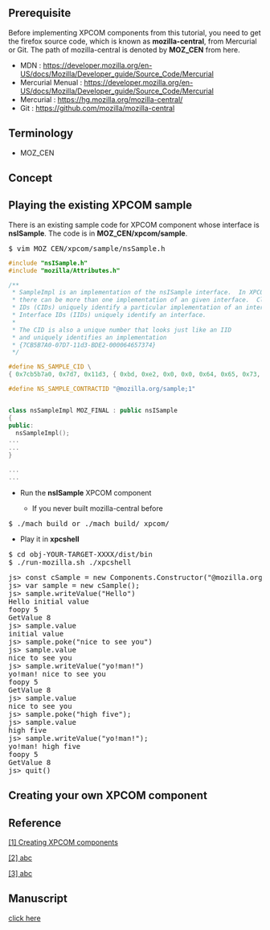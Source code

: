 ## Prerequisite

Before implementing XPCOM components from this tutorial, 
you need to get the firefox source code, 
which is known as **mozilla-central**, from Mercurial or Git.
The path of mozilla-central is denoted by **MOZ_CEN** from here.

- MDN : https://developer.mozilla.org/en-US/docs/Mozilla/Developer_guide/Source_Code/Mercurial
- Mercurial Menual : https://developer.mozilla.org/en-US/docs/Mozilla/Developer_guide/Source_Code/Mercurial
- Mercurial : https://hg.mozilla.org/mozilla-central/
- Git : https://github.com/mozilla/mozilla-central


## Terminology

- MOZ_CEN


## Concept


## Playing the existing XPCOM sample

There is an existing sample code for XPCOM component 
whose interface is **nsISample**.
The code is in **MOZ_CEN/xpcom/sample**.

<pre>
$ vim MOZ_CEN/xpcom/sample/nsSample.h
</pre>

```cpp
#include "nsISample.h"
#include "mozilla/Attributes.h"

/**
 * SampleImpl is an implementation of the nsISample interface.  In XPCOM,
 * there can be more than one implementation of an given interface.  Class
 * IDs (CIDs) uniquely identify a particular implementation of an interface.
 * Interface IDs (IIDs) uniquely identify an interface.
 *
 * The CID is also a unique number that looks just like an IID
 * and uniquely identifies an implementation
 * {7CB5B7A0-07D7-11d3-BDE2-000064657374}
 */

#define NS_SAMPLE_CID \
{ 0x7cb5b7a0, 0x7d7, 0x11d3, { 0xbd, 0xe2, 0x0, 0x0, 0x64, 0x65, 0x73, 0x74 } }

#define NS_SAMPLE_CONTRACTID "@mozilla.org/sample;1"


class nsSampleImpl MOZ_FINAL : public nsISample
{
public:
  nsSampleImpl();
...
...
}

...
...

```


- Run the **nsISample** XPCOM component

  - If you never built mozilla-central before
<pre>
$ ./mach build or ./mach build/ xpcom/
</pre>

  - Play it in **xpcshell**
<pre>
$ cd obj-YOUR-TARGET-XXXX/dist/bin
$ ./run-mozilla.sh ./xpcshell
</pre>
<pre>
js> const cSample = new Components.Constructor("@mozilla.org/sample;1", "nsISample");
js> var sample = new cSample(); 
js> sample.writeValue("Hello")
Hello initial value
foopy 5
GetValue 8
js> sample.value
initial value
js> sample.poke("nice to see you")
js> sample.value
nice to see you
js> sample.writeValue("yo!man!")
yo!man! nice to see you
foopy 5
GetValue 8
js> sample.value
nice to see you
js> sample.poke("high five");
js> sample.value
high five
js> sample.writeValue("yo!man!");
yo!man! high five
foopy 5
GetValue 8
js> quit()
</pre>
  

## Creating your own XPCOM component


## Reference
<a name="XPCOM" title="Creating XPCOM components" target="_blank" href="https://developer.mozilla.org/en-US/docs/Mozilla/Tech/XPCOM/Guide/Creating_components">[1] Creating XPCOM components</a>

<a name="" title="" target="_blank" href="">[2] abc</a>

<a name="" title="" target="_blank" href="">[3] abc</a>


## Manuscript
<a title="Google Doc" target="_blank" href="https://docs.google.com/a/mozilla.com/document/d/1rlAnNbVYUnI6PMWjn4eTB_As5tPfYObco9lDNkf8N6E/edit?usp=sharing">click here</a>
